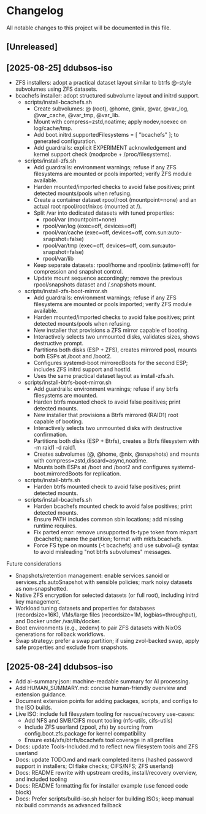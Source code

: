 # Changelog

All notable changes to this project will be documented in this file.

## [Unreleased]

## [2025-08-25] ddubsos-iso
- ZFS installers: adopt a practical dataset layout similar to btrfs @-style subvolumes using ZFS datasets.
- bcachefs installer: adopt structured subvolume layout and initrd support.
  - scripts/install-bcachefs.sh
    - Create subvolumes: @ (root), @home, @nix, @var, @var_log, @var_cache, @var_tmp, @var_lib.
    - Mount with compress=zstd,noatime; apply nodev,noexec on log/cache/tmp.
    - Add boot.initrd.supportedFilesystems = [ "bcachefs" ]; to generated configuration.
    - Add guardrails: explicit EXPERIMENT acknowledgement and kernel support check (modprobe + /proc/filesystems).
  - scripts/install-zfs.sh
    - Add guardrails: environment warnings; refuse if any ZFS filesystems are mounted or pools imported; verify ZFS module available.
    - Harden mounted/imported checks to avoid false positives; print detected mounts/pools when refusing.
    - Create a container dataset rpool/root (mountpoint=none) and an actual root rpool/root/nixos (mounted at /).
    - Split /var into dedicated datasets with tuned properties:
      - rpool/var (mountpoint=none)
      - rpool/var/log (exec=off, devices=off)
      - rpool/var/cache (exec=off, devices=off, com.sun:auto-snapshot=false)
      - rpool/var/tmp (exec=off, devices=off, com.sun:auto-snapshot=false)
      - rpool/var/lib
    - Keep separate datasets: rpool/home and rpool/nix (atime=off) for compression and snapshot control.
    - Update mount sequence accordingly; remove the previous rpool/snapshots dataset and /.snapshots mount.
  - scripts/install-zfs-boot-mirror.sh
    - Add guardrails: environment warnings; refuse if any ZFS filesystems are mounted or pools imported; verify ZFS module available.
    - Harden mounted/imported checks to avoid false positives; print detected mounts/pools when refusing.
    - New installer that provisions a ZFS mirror capable of booting.
    - Interactively selects two unmounted disks, validates sizes, shows destructive prompt.
    - Partitions both disks (ESP + ZFS), creates mirrored pool, mounts both ESPs at /boot and /boot2.
    - Configures systemd-boot mirroredBoots for the second ESP; includes ZFS initrd support and hostId.
    - Uses the same practical dataset layout as install-zfs.sh.
  - scripts/install-btrfs-boot-mirror.sh
    - Add guardrails: environment warnings; refuse if any btrfs filesystems are mounted.
    - Harden btrfs mounted check to avoid false positives; print detected mounts.
    - New installer that provisions a Btrfs mirrored (RAID1) root capable of booting.
    - Interactively selects two unmounted disks with destructive confirmation.
    - Partitions both disks (ESP + Btrfs), creates a Btrfs filesystem with -m raid1 -d raid1.
    - Creates subvolumes (@, @home, @nix, @snapshots) and mounts with compress=zstd,discard=async,noatime.
    - Mounts both ESPs at /boot and /boot2 and configures systemd-boot.mirroredBoots for replication.
  - scripts/install-btrfs.sh
    - Harden btrfs mounted check to avoid false positives; print detected mounts.
  - scripts/install-bcachefs.sh
    - Harden bcachefs mounted check to avoid false positives; print detected mounts.
    - Ensure PATH includes common sbin locations; add missing runtime requires.
    - Fix parted error: remove unsupported fs-type token from mkpart (bcachefs); name the partition; format with mkfs.bcachefs.
    - Force FS type on mounts (-t bcachefs) and use subvol=@ syntax to avoid misleading "not btrfs subvolumes" messages.

Future considerations
- Snapshots/retention management: enable services.sanoid or services.zfs.autoSnapshot with sensible policies; mark noisy datasets as non-snapshotted.
- Native ZFS encryption for selected datasets (or full root), including initrd key management.
- Workload tuning datasets and properties for databases (recordsize=16K), VMs/large files (recordsize=1M, logbias=throughput), and Docker under /var/lib/docker.
- Boot environments (e.g., zedenv) to pair ZFS datasets with NixOS generations for rollback workflows.
- Swap strategy: prefer a swap partition; if using zvol-backed swap, apply safe properties and exclude from snapshots.

## [2025-08-24] ddubsos-iso
- Add ai-summary.json: machine-readable summary for AI processing.
- Add HUMAN_SUMMARY.md: concise human-friendly overview and extension guidance.
- Document extension points for adding packages, scripts, and configs to the ISO builds.
- Live ISO: include full filesystem tooling for rescue/recovery use-cases:
  - Add NFS and SMB/CIFS mount tooling (nfs-utils, cifs-utils)
  - Include ZFS userland (zpool, zfs) by sourcing from config.boot.zfs.package for kernel compatibility
  - Ensure ext4/xfs/btrfs/bcachefs tool coverage in all profiles
- Docs: update Tools-Included.md to reflect new filesystem tools and ZFS userland
- Docs: update TODO.md and mark completed items (hashed password support in installers; CI flake checks; CIFS/NFS; ZFS userland)
- Docs: README rewrite with upstream credits, install/recovery overview, and included tooling
- Docs: README formatting fix for installer example (use fenced code block)
- Docs: Prefer scripts/build-iso.sh helper for building ISOs; keep manual nix build commands as advanced fallback

